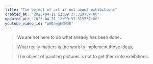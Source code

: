 ```yaml
---
title: "The object of art is not about exhibitions"
created_at: "2023-04-21 12:09:37.319737+00"
updated_at: "2023-04-21 12:09:37.319737+00"
youtube_video_id: "wEQawgkCMOU"
---
```

> We are not here to do what already has been done.

> What really matters is the work to implement those ideas.

> The object of painting pictures is not to get them into exhibitions.
